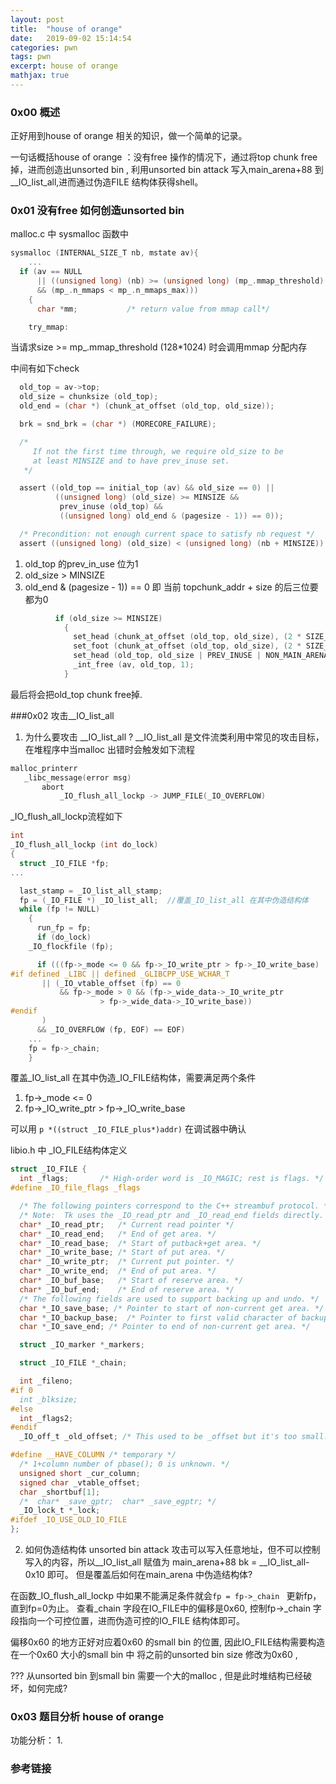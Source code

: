 ```yaml
---
layout: post
title:  "house of orange"
date:   2019-09-02 15:14:54
categories: pwn
tags: pwn
excerpt: house of orange
mathjax: true
---
```


### 0x00 概述
正好用到house of orange 相关的知识，做一个简单的记录。

一句话概括house of orange ：没有free 操作的情况下，通过将top chunk free掉，进而创造出unsorted bin , 利用unsorted bin attack 写入main_arena+88 到__IO_list_all,进而通过伪造FILE 结构体获得shell。

### 0x01 没有free 如何创造unsorted bin 

malloc.c 中 sysmalloc 函数中
```c
sysmalloc (INTERNAL_SIZE_T nb, mstate av){
    ...
  if (av == NULL
      || ((unsigned long) (nb) >= (unsigned long) (mp_.mmap_threshold)
	  && (mp_.n_mmaps < mp_.n_mmaps_max)))
    {
      char *mm;           /* return value from mmap call*/

    try_mmap:
```
当请求size >= mp_.mmap_threshold (128*1024) 时会调用mmap 分配内存

中间有如下check
```c
  old_top = av->top;
  old_size = chunksize (old_top);
  old_end = (char *) (chunk_at_offset (old_top, old_size));

  brk = snd_brk = (char *) (MORECORE_FAILURE);

  /*
     If not the first time through, we require old_size to be
     at least MINSIZE and to have prev_inuse set.
   */

  assert ((old_top == initial_top (av) && old_size == 0) ||
          ((unsigned long) (old_size) >= MINSIZE &&
           prev_inuse (old_top) &&
           ((unsigned long) old_end & (pagesize - 1)) == 0));

  /* Precondition: not enough current space to satisfy nb request */
  assert ((unsigned long) (old_size) < (unsigned long) (nb + MINSIZE));
```

1. old_top 的prev_in_use 位为1
2. old_size > MINSIZE 
3. old_end & (pagesize - 1)) == 0 即 当前 topchunk_addr + size 的后三位要都为0

```c
          if (old_size >= MINSIZE)
            {
              set_head (chunk_at_offset (old_top, old_size), (2 * SIZE_SZ) | PREV_INUSE);
              set_foot (chunk_at_offset (old_top, old_size), (2 * SIZE_SZ));
              set_head (old_top, old_size | PREV_INUSE | NON_MAIN_ARENA);
              _int_free (av, old_top, 1);
            }
```
最后将会把old_top chunk free掉.

###0x02 攻击__IO_list_all

1. 为什么要攻击 __IO_list_all ?
__IO_list_all 是文件流类利用中常见的攻击目标，在堆程序中当malloc 出错时会触发如下流程

```c
malloc_printerr
   _libc_message(error msg)
       abort
           _IO_flush_all_lockp -> JUMP_FILE(_IO_OVERFLOW)
```

_IO_flush_all_lockp流程如下
```c
int 
_IO_flush_all_lockp (int do_lock)
{
  struct _IO_FILE *fp;
... 

  last_stamp = _IO_list_all_stamp;
  fp = (_IO_FILE *) _IO_list_all;  //覆盖_IO_list_all 在其中伪造结构体
  while (fp != NULL)
    {
      run_fp = fp;
      if (do_lock)
	_IO_flockfile (fp);

      if (((fp->_mode <= 0 && fp->_IO_write_ptr > fp->_IO_write_base)
#if defined _LIBC || defined _GLIBCPP_USE_WCHAR_T
	   || (_IO_vtable_offset (fp) == 0
	       && fp->_mode > 0 && (fp->_wide_data->_IO_write_ptr
				    > fp->_wide_data->_IO_write_base))
#endif
	   )
	  && _IO_OVERFLOW (fp, EOF) == EOF)
    ...
	fp = fp->_chain;
    }
```

覆盖_IO_list_all 在其中伪造_IO_FILE结构体，需要满足两个条件
1. fp->_mode <= 0 
2. fp->_IO_write_ptr > fp->_IO_write_base

可以用 `p *((struct _IO_FILE_plus*)addr)` 在调试器中确认

libio.h 中 _IO_FILE结构体定义
```c
struct _IO_FILE {
  int _flags;		/* High-order word is _IO_MAGIC; rest is flags. */
#define _IO_file_flags _flags

  /* The following pointers correspond to the C++ streambuf protocol. */
  /* Note:  Tk uses the _IO_read_ptr and _IO_read_end fields directly. */
  char* _IO_read_ptr;	/* Current read pointer */
  char* _IO_read_end;	/* End of get area. */
  char* _IO_read_base;	/* Start of putback+get area. */
  char* _IO_write_base;	/* Start of put area. */
  char* _IO_write_ptr;	/* Current put pointer. */
  char* _IO_write_end;	/* End of put area. */
  char* _IO_buf_base;	/* Start of reserve area. */
  char* _IO_buf_end;	/* End of reserve area. */
  /* The following fields are used to support backing up and undo. */
  char *_IO_save_base; /* Pointer to start of non-current get area. */
  char *_IO_backup_base;  /* Pointer to first valid character of backup area */
  char *_IO_save_end; /* Pointer to end of non-current get area. */

  struct _IO_marker *_markers;

  struct _IO_FILE *_chain;

  int _fileno;
#if 0
  int _blksize;
#else
  int _flags2;
#endif
  _IO_off_t _old_offset; /* This used to be _offset but it's too small.  */

#define __HAVE_COLUMN /* temporary */
  /* 1+column number of pbase(); 0 is unknown. */
  unsigned short _cur_column;
  signed char _vtable_offset;
  char _shortbuf[1];
  /*  char* _save_gptr;  char* _save_egptr; */
  _IO_lock_t *_lock;
#ifdef _IO_USE_OLD_IO_FILE
};
```

2. 如何伪造结构体
unsorted bin attack 攻击可以写入任意地址，但不可以控制写入的内容，所以__IO_list_all 赋值为 main_arena+88 
bk = __IO_list_all-0x10 即可。
但是覆盖后如何在main_arena 中伪造结构体?

在函数_IO_flush_all_lockp 中如果不能满足条件就会`fp = fp->_chain ` 更新fp，直到fp=0为止。
查看_chain 字段在IO_FILE中的偏移是0x60, 控制fp->_chain 字段指向一个可控位置，进而伪造可控的IO_FILE 结构体即可。

偏移0x60 的地方正好对应着0x60 的small bin 的位置, 因此IO_FILE结构需要构造在一个0x60 大小的small bin 中
将之前的unsorted bin size 修改为0x60 ,

??? 从unsorted bin 到small bin 需要一个大的malloc , 但是此时堆结构已经破坏，如何完成?


### 0x03 题目分析 house of orange

功能分析：
1. 

### 参考链接

